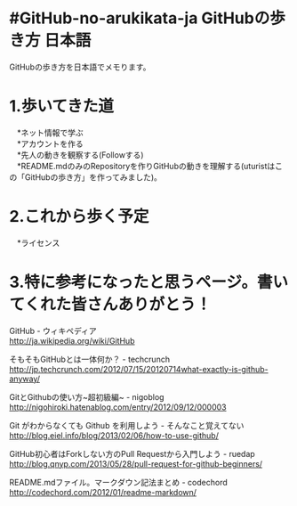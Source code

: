 #GitHub-no-arukikata-ja GitHubの歩き方 日本語  
======================
GitHubの歩き方を日本語でメモります。


1.歩いてきた道  
======================
　*ネット情報で学ぶ  
　*アカウントを作る  
　*先人の動きを観察する(Followする)  
　*README.mdのみのRepositoryを作りGitHubの動きを理解する(uturistはこの「GitHubの歩き方」を作ってみました)。  

2.これから歩く予定
======================
　*ライセンス

3.特に参考になったと思うページ。書いてくれた皆さんありがとう！
======================

GitHub - ウィキペディア  
http://ja.wikipedia.org/wiki/GitHub

そもそもGitHubとは一体何か？ - techcrunch  
http://jp.techcrunch.com/2012/07/15/20120714what-exactly-is-github-anyway/

GitとGithubの使い方~超初級編~ - nigoblog  
http://nigohiroki.hatenablog.com/entry/2012/09/12/000003

Git がわからなくても Github を利用しよう - そんなこと覚えてない  
http://blog.eiel.info/blog/2013/02/06/how-to-use-github/

GitHub初心者はForkしない方のPull Requestから入門しよう - ruedap  
http://blog.qnyp.com/2013/05/28/pull-request-for-github-beginners/

README.mdファイル。マークダウン記法まとめ - codechord  
http://codechord.com/2012/01/readme-markdown/
